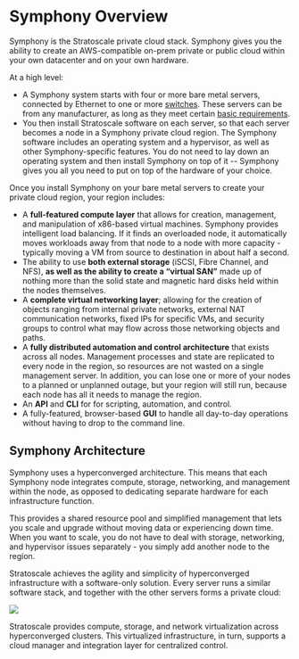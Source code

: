 
# Symphony Overview

Symphony is the Stratoscale private cloud stack. Symphony gives you the ability to create an AWS-compatible on-prem private or public cloud within your own datacenter and on your own hardware.

At a high level:

-   A Symphony system starts with four or more bare metal servers, connected by Ethernet to one or more  [switches](https://www.stratoscale.com/knowledge/the-symphony-infrastructure-networks). These servers can be from any manufacturer, as long as they meet certain  [basic requirements](https://www.stratoscale.com/knowledge/installation-prerequisites).
-   You then install Stratoscale software on each server, so that each server becomes a node in a Symphony private cloud region. The Symphony software includes an operating system and a hypervisor, as well as other Symphony-specific features. You do not need to lay down an operating system and then install Symphony on top of it -- Symphony gives you all you need to put on top of the hardware of your choice.

Once you install Symphony on your bare metal servers to create your private cloud region, your region includes:

-   A  **full-featured compute layer**  that allows for creation, management, and manipulation of x86-based virtual machines. Symphony provides intelligent load balancing. If it finds an overloaded node, it automatically moves workloads away from that node to a node with more capacity - typically moving a VM from source to destination in about half a second.
-   The ability to use  **both external storage**  (iSCSI, Fibre Channel, and NFS),  **as well as the ability to create a “virtual SAN”**  made up of nothing more than the solid state and magnetic hard disks held within the nodes themselves.
-   A  **complete virtual networking layer**; allowing for the creation of objects ranging from internal private networks, external NAT communication networks, fixed IPs for specific VMs, and security groups to control what may flow across those networking objects and paths.
-   A  **fully distributed automation and control architecture**  that exists across all nodes. Management processes and state are replicated to every node in the region, so resources are not wasted on a single management server. In addition, you can lose one or more of your nodes to a planned or unplanned outage, but your region will still run, because each node has all it needs to manage the region.
-   An  **API**  and  **CLI**  for for scripting, automation, and control.
-   A fully-featured, browser-based  **GUI**  to handle all day-to-day operations without having to drop to the command line.

## Symphony Architecture

Symphony uses a hyperconverged architecture. This means that each Symphony node integrates compute, storage, networking, and management within the node, as opposed to dedicating separate hardware for each infrastructure function.

This provides a shared resource pool and simplified management that lets you scale and upgrade without moving data or experiencing down time. When you want to scale, you do not have to deal with storage, networking, and hypervisor issues separately - you simply add another node to the region.

Stratoscale achieves the agility and simplicity of hyperconverged infrastructure with a software-only solution. Every server runs a similar software stack, and together with the other servers forms a private cloud:

![](https://www.stratoscale.com/wp-content/uploads/Strato-Architecture-1.jpg)

Stratoscale provides compute, storage, and network virtualization across hyperconverged clusters. This virtualized infrastructure, in turn, supports a cloud manager and integration layer for centralized control.